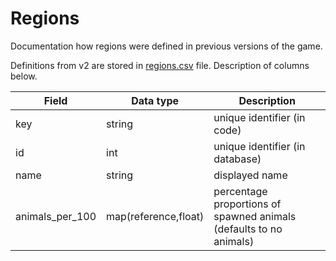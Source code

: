# Regions

Documentation how regions were defined in previous versions of the game.

Definitions from v2 are stored in [regions.csv](data/regions.csv) file.
Description of columns below.

| Field           | Data type            | Description                                                        |
|-----------------|----------------------|--------------------------------------------------------------------|
| key             | string               | unique identifier (in code)                                        |
| id              | int                  | unique identifier (in database)                                    |
| name            | string               | displayed name                                                     |
| animals_per_100 | map(reference,float) | percentage proportions of spawned animals (defaults to no animals) |
